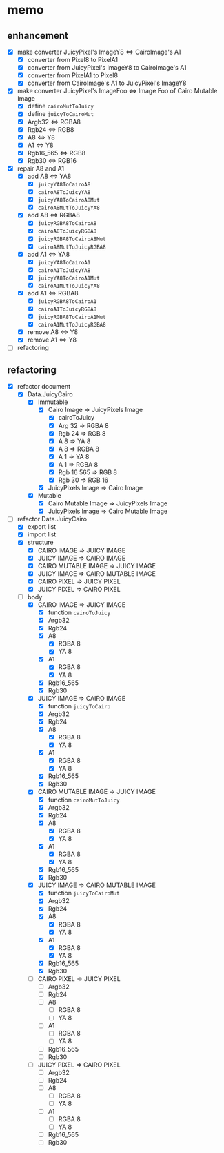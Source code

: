 memo
====

enhancement
-----------

* [x] make converter JuicyPixel's ImageY8 <=> CairoImage's A1
	+ [x] converter from Pixel8 to PixelA1
	+ [x] converter from JuicyPixel's ImageY8 to CairoImage's A1
	+ [x] converter from PixelA1 to Pixel8
	+ [x] converter from CairoImage's A1 to JuicyPixel's ImageY8
* [x] make converter JuicyPixel's ImageFoo <=> Image Foo of Cairo Mutable Image
	+ [x] define `cairoMutToJuicy`
	+ [x] define `juicyToCairoMut`
	+ [x] Argb32 <=> RGBA8
	+ [x] Rgb24 <=> RGB8
	+ [x] A8 <=> Y8
	+ [x] A1 <=> Y8
	+ [x] Rgb16\_565 <=> RGB8
	+ [x] Rgb30 <=> RGB16
* [x] repair A8 and A1
	+ [x] add A8 <=> YA8
		- [x] `juicyYA8ToCairoA8`
		- [x] `cairoA8ToJuicyYA8`
		- [x] `juicyYA8ToCairoA8Mut`
		- [x] `cairoA8MutToJuicyYA8`
	+ [x] add A8 <=> RGBA8
		- [x] `juicyRGBA8ToCairoA8`
		- [x] `cairoA8ToJuicyRGBA8`
		- [x] `juicyRGBA8ToCairoA8Mut`
		- [x] `cairoA8MutToJuicyRGBA8`
	+ [x] add A1 <=> YA8
		- [x] `juicyYA8ToCairoA1`
		- [x] `cairoA1ToJuicyYA8`
		- [x] `juicyYA8ToCairoA1Mut`
		- [x] `cairoA1MutToJuicyYA8`
	+ [x] add A1 <=> RGBA8
		- [x] `juicyRGBA8ToCairoA1`
		- [x] `cairoA1ToJuicyRGBA8`
		- [x] `juicyRGBA8ToCairoA1Mut`
		- [x] `cairoA1MutToJuicyRGBA8`
	+ [x] remove A8 <=> Y8
	+ [x] remove A1 <=> Y8
* [ ] refactoring

refactoring
-----------

* [x] refactor document
	+ [x] Data.JuicyCairo
		- [x] Immutable
			* [x] Cairo Image => JuicyPixels Image
				+ [x] cairoToJuicy
				+ [x] Arg 32 => RGBA 8
				+ [x] Rgb 24 => RGB 8
				+ [x] A 8 => YA 8
				+ [x] A 8 => RGBA 8
				+ [x] A 1 => YA 8
				+ [x] A 1 => RGBA 8
				+ [x] Rgb 16 565 => RGB 8
				+ [x] Rgb 30 => RGB 16
			* [x] JuicyPixels Image => Cairo Image
		- [x] Mutable
			* [x] Cairo Mutable Image => JuicyPixels Image
			* [x] JuicyPixels Image => Cairo Mutable Image
* [ ] refactor Data.JuicyCairo
	+ [x] export list
	+ [x] import list
	+ [x] structure
		- [x] CAIRO IMAGE => JUICY IMAGE
		- [x] JUICY IMAGE => CAIRO IMAGE
		- [x] CAIRO MUTABLE IMAGE => JUICY IMAGE
		- [x] JUICY IMAGE => CAIRO MUTABLE IMAGE
		- [x] CAIRO PIXEL => JUICY PIXEL
		- [x] JUICY PIXEL => CAIRO PIXEL
	+ [ ] body
		- [x] CAIRO IMAGE => JUICY IMAGE
			* [x] function `cairoToJuicy`
			* [x] Argb32
			* [x] Rgb24
			* [x] A8
				+ [x] RGBA 8
				+ [x] YA 8
			* [x] A1
				+ [x] RGBA 8
				+ [x] YA 8
			* [x] Rgb16_565
			* [x] Rgb30
		- [x] JUICY IMAGE => CAIRO IMAGE
			* [x] function `juicyToCairo`
			* [x] Argb32
			* [x] Rgb24
			* [x] A8
				+ [x] RGBA 8
				+ [x] YA 8
			* [x] A1
				+ [x] RGBA 8
				+ [x] YA 8
			* [x] Rgb16_565
			* [x] Rgb30
		- [x] CAIRO MUTABLE IMAGE => JUICY IMAGE
			* [x] function `cairoMutToJuicy`
			* [x] Argb32
			* [x] Rgb24
			* [x] A8
				+ [x] RGBA 8
				+ [x] YA 8
			* [x] A1
				+ [x] RGBA 8
				+ [x] YA 8
			* [x] Rgb16_565
			* [x] Rgb30
		- [x] JUICY IMAGE => CAIRO MUTABLE IMAGE
			* [x] function `juicyToCairoMut`
			* [x] Argb32
			* [x] Rgb24
			* [x] A8
				+ [x] RGBA 8
				+ [x] YA 8
			* [x] A1
				+ [x] RGBA 8
				+ [x] YA 8
			* [x] Rgb16_565
			* [x] Rgb30
		- [ ] CAIRO PIXEL => JUICY PIXEL
			* [ ] Argb32
			* [ ] Rgb24
			* [ ] A8
				+ [ ] RGBA 8
				+ [ ] YA 8
			* [ ] A1
				+ [ ] RGBA 8
				+ [ ] YA 8
			* [ ] Rgb16_565
			* [ ] Rgb30
		- [ ] JUICY PIXEL => CAIRO PIXEL
			* [ ] Argb32
			* [ ] Rgb24
			* [ ] A8
				+ [ ] RGBA 8
				+ [ ] YA 8
			* [ ] A1
				+ [ ] RGBA 8
				+ [ ] YA 8
			* [ ] Rgb16_565
			* [ ] Rgb30
